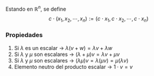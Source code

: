 Estando en $\mathbb{R}^n$, se define
$$ c \cdot (x_1, x_2, \cdots, x_n) := (c \cdot x_1, c \cdot x_2, \cdots, c \cdot x_n)$$


### Propiedades
1. Si $\lambda$ es un escalar  -> $\lambda (v + w) = \lambda v + \lambda w$
2. Si $\lambda$ y $\mu$ son escalares -> $(\lambda + \mu) v = \lambda v + \mu v$
3. Si $\lambda$ y $\mu$ son escalares -> $(\lambda \mu) v = \lambda(\mu v) = \mu (\lambda v)$
4. Elemento neutro del producto escalar -> $1 \cdot v = v$